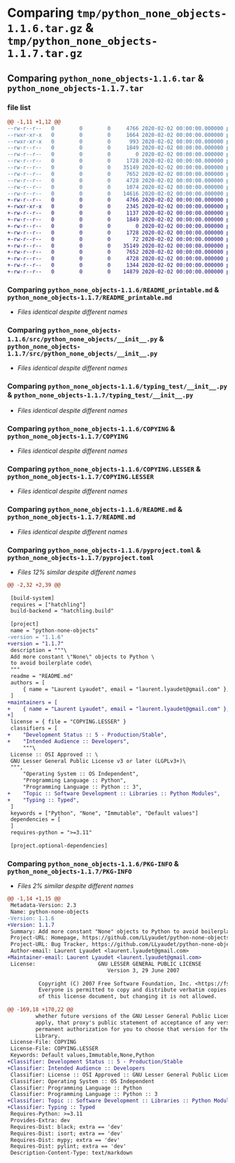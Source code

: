 # Comparing `tmp/python_none_objects-1.1.6.tar.gz` & `tmp/python_none_objects-1.1.7.tar.gz`

## Comparing `python_none_objects-1.1.6.tar` & `python_none_objects-1.1.7.tar`

### file list

```diff
@@ -1,11 +1,12 @@
--rw-r--r--   0        0        0     4766 2020-02-02 00:00:00.000000 python_none_objects-1.1.6/README_printable.md
--rwxr-xr-x   0        0        0     1664 2020-02-02 00:00:00.000000 python_none_objects-1.1.6/build_and_checks.sh
--rwxr-xr-x   0        0        0      993 2020-02-02 00:00:00.000000 python_none_objects-1.1.6/build_readme.sh
--rw-r--r--   0        0        0     1849 2020-02-02 00:00:00.000000 python_none_objects-1.1.6/src/python_none_objects/__init__.py
--rw-r--r--   0        0        0        0 2020-02-02 00:00:00.000000 python_none_objects-1.1.6/src/python_none_objects/py.typed
--rw-r--r--   0        0        0     1728 2020-02-02 00:00:00.000000 python_none_objects-1.1.6/typing_test/__init__.py
--rw-r--r--   0        0        0    35149 2020-02-02 00:00:00.000000 python_none_objects-1.1.6/COPYING
--rw-r--r--   0        0        0     7652 2020-02-02 00:00:00.000000 python_none_objects-1.1.6/COPYING.LESSER
--rw-r--r--   0        0        0     4728 2020-02-02 00:00:00.000000 python_none_objects-1.1.6/README.md
--rw-r--r--   0        0        0     1074 2020-02-02 00:00:00.000000 python_none_objects-1.1.6/pyproject.toml
--rw-r--r--   0        0        0    14616 2020-02-02 00:00:00.000000 python_none_objects-1.1.6/PKG-INFO
+-rw-r--r--   0        0        0     4766 2020-02-02 00:00:00.000000 python_none_objects-1.1.7/README_printable.md
+-rwxr-xr-x   0        0        0     2345 2020-02-02 00:00:00.000000 python_none_objects-1.1.7/build_and_checks.sh
+-rw-r--r--   0        0        0     1137 2020-02-02 00:00:00.000000 python_none_objects-1.1.7/wget_sha512.sh
+-rw-r--r--   0        0        0     1849 2020-02-02 00:00:00.000000 python_none_objects-1.1.7/src/python_none_objects/__init__.py
+-rw-r--r--   0        0        0        0 2020-02-02 00:00:00.000000 python_none_objects-1.1.7/src/python_none_objects/py.typed
+-rw-r--r--   0        0        0     1728 2020-02-02 00:00:00.000000 python_none_objects-1.1.7/typing_test/__init__.py
+-rw-r--r--   0        0        0       72 2020-02-02 00:00:00.000000 python_none_objects-1.1.7/.gitignore
+-rw-r--r--   0        0        0    35149 2020-02-02 00:00:00.000000 python_none_objects-1.1.7/COPYING
+-rw-r--r--   0        0        0     7652 2020-02-02 00:00:00.000000 python_none_objects-1.1.7/COPYING.LESSER
+-rw-r--r--   0        0        0     4728 2020-02-02 00:00:00.000000 python_none_objects-1.1.7/README.md
+-rw-r--r--   0        0        0     1344 2020-02-02 00:00:00.000000 python_none_objects-1.1.7/pyproject.toml
+-rw-r--r--   0        0        0    14879 2020-02-02 00:00:00.000000 python_none_objects-1.1.7/PKG-INFO
```

### Comparing `python_none_objects-1.1.6/README_printable.md` & `python_none_objects-1.1.7/README_printable.md`

 * *Files identical despite different names*

### Comparing `python_none_objects-1.1.6/src/python_none_objects/__init__.py` & `python_none_objects-1.1.7/src/python_none_objects/__init__.py`

 * *Files identical despite different names*

### Comparing `python_none_objects-1.1.6/typing_test/__init__.py` & `python_none_objects-1.1.7/typing_test/__init__.py`

 * *Files identical despite different names*

### Comparing `python_none_objects-1.1.6/COPYING` & `python_none_objects-1.1.7/COPYING`

 * *Files identical despite different names*

### Comparing `python_none_objects-1.1.6/COPYING.LESSER` & `python_none_objects-1.1.7/COPYING.LESSER`

 * *Files identical despite different names*

### Comparing `python_none_objects-1.1.6/README.md` & `python_none_objects-1.1.7/README.md`

 * *Files identical despite different names*

### Comparing `python_none_objects-1.1.6/pyproject.toml` & `python_none_objects-1.1.7/pyproject.toml`

 * *Files 12% similar despite different names*

```diff
@@ -2,32 +2,39 @@
 
 [build-system]
 requires = ["hatchling"]
 build-backend = "hatchling.build"
 
 [project]
 name = "python-none-objects"
-version = "1.1.6"
+version = "1.1.7"
 description = """\
 Add more constant \"None\" objects to Python \
 to avoid boilerplate code\
 """
 readme = "README.md"
 authors = [
     { name = "Laurent Lyaudet", email = "laurent.lyaudet@gmail.com" },
 ]
+maintainers = [
+    { name = "Laurent Lyaudet", email = "laurent.lyaudet@gmail.com" },
+]
 license = { file = "COPYING.LESSER" }
 classifiers = [
+    "Development Status :: 5 - Production/Stable",
+    "Intended Audience :: Developers",
     """\
 License :: OSI Approved :: \
 GNU Lesser General Public License v3 or later (LGPLv3+)\
 """,
     "Operating System :: OS Independent",
     "Programming Language :: Python",
     "Programming Language :: Python :: 3",
+    "Topic :: Software Development :: Libraries :: Python Modules",
+    "Typing :: Typed",
 ]
 keywords = ["Python", "None", "Immutable", "Default values"]
 dependencies = [
 ]
 requires-python = ">=3.11"
 
 [project.optional-dependencies]
```

### Comparing `python_none_objects-1.1.6/PKG-INFO` & `python_none_objects-1.1.7/PKG-INFO`

 * *Files 2% similar despite different names*

```diff
@@ -1,14 +1,15 @@
 Metadata-Version: 2.3
 Name: python-none-objects
-Version: 1.1.6
+Version: 1.1.7
 Summary: Add more constant "None" objects to Python to avoid boilerplate code
 Project-URL: Homepage, https://github.com/LLyaudet/python-none-objects
 Project-URL: Bug Tracker, https://github.com/LLyaudet/python-none-objects/issues
 Author-email: Laurent Lyaudet <laurent.lyaudet@gmail.com>
+Maintainer-email: Laurent Lyaudet <laurent.lyaudet@gmail.com>
 License:                    GNU LESSER GENERAL PUBLIC LICENSE
                                Version 3, 29 June 2007
         
          Copyright (C) 2007 Free Software Foundation, Inc. <https://fsf.org/>
          Everyone is permitted to copy and distribute verbatim copies
          of this license document, but changing it is not allowed.
         
@@ -169,18 +170,22 @@
         whether future versions of the GNU Lesser General Public License shall
         apply, that proxy's public statement of acceptance of any version is
         permanent authorization for you to choose that version for the
         Library.
 License-File: COPYING
 License-File: COPYING.LESSER
 Keywords: Default values,Immutable,None,Python
+Classifier: Development Status :: 5 - Production/Stable
+Classifier: Intended Audience :: Developers
 Classifier: License :: OSI Approved :: GNU Lesser General Public License v3 or later (LGPLv3+)
 Classifier: Operating System :: OS Independent
 Classifier: Programming Language :: Python
 Classifier: Programming Language :: Python :: 3
+Classifier: Topic :: Software Development :: Libraries :: Python Modules
+Classifier: Typing :: Typed
 Requires-Python: >=3.11
 Provides-Extra: dev
 Requires-Dist: black; extra == 'dev'
 Requires-Dist: isort; extra == 'dev'
 Requires-Dist: mypy; extra == 'dev'
 Requires-Dist: pylint; extra == 'dev'
 Description-Content-Type: text/markdown
```

